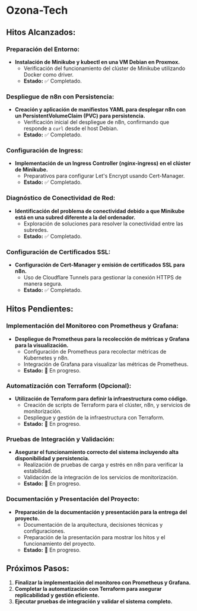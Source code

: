# Ozona-Tech

## Hitos Alcanzados:

### Preparación del Entorno:
- **Instalación de Minikube y kubectl en una VM Debian en Proxmox.**
  - Verificación del funcionamiento del clúster de Minikube utilizando Docker como driver.
  - **Estado:** ✅ Completado.

### Despliegue de n8n con Persistencia:
- **Creación y aplicación de manifiestos YAML para desplegar n8n con un PersistentVolumeClaim (PVC) para persistencia.**
  - Verificación inicial del despliegue de n8n, confirmando que responde a `curl` desde el host Debian.
  - **Estado:** ✅ Completado.

### Configuración de Ingress:
- **Implementación de un Ingress Controller (nginx-ingress) en el clúster de Minikube.**
  - Preparativos para configurar Let's Encrypt usando Cert-Manager.
  - **Estado:** ✅ Completado.

### Diagnóstico de Conectividad de Red:
- **Identificación del problema de conectividad debido a que Minikube está en una subred diferente a la del ordenador.**
  - Exploración de soluciones para resolver la conectividad entre las subredes.
  - **Estado:** ✅ Completado.

### Configuración de Certificados SSL:
- **Configuración de Cert-Manager y emisión de certificados SSL para n8n.**
  - Uso de Cloudflare Tunnels para gestionar la conexión HTTPS de manera segura.
  - **Estado:** ✅ Completado.

## Hitos Pendientes:

### Implementación del Monitoreo con Prometheus y Grafana:
- **Despliegue de Prometheus para la recolección de métricas y Grafana para la visualización.**
  - Configuración de Prometheus para recolectar métricas de Kubernetes y n8n.
  - Integración de Grafana para visualizar las métricas de Prometheus.
  - **Estado:** 🚧 En progreso.

### Automatización con Terraform (Opcional):
- **Utilización de Terraform para definir la infraestructura como código.**
  - Creación de scripts de Terraform para el clúster, n8n, y servicios de monitorización.
  - Despliegue y gestión de la infraestructura con Terraform.
  - **Estado:** 🚧 En progreso.

### Pruebas de Integración y Validación:
- **Asegurar el funcionamiento correcto del sistema incluyendo alta disponibilidad y persistencia.**
  - Realización de pruebas de carga y estrés en n8n para verificar la estabilidad.
  - Validación de la integración de los servicios de monitorización.
  - **Estado:** 🚧 En progreso.

### Documentación y Presentación del Proyecto:
- **Preparación de la documentación y presentación para la entrega del proyecto.**
  - Documentación de la arquitectura, decisiones técnicas y configuraciones.
  - Preparación de la presentación para mostrar los hitos y el funcionamiento del proyecto.
  - **Estado:** 🚧 En progreso.

## Próximos Pasos:
1. **Finalizar la implementación del monitoreo con Prometheus y Grafana.**
2. **Completar la automatización con Terraform para asegurar replicabilidad y gestión eficiente.**
3. **Ejecutar pruebas de integración y validar el sistema completo.**



